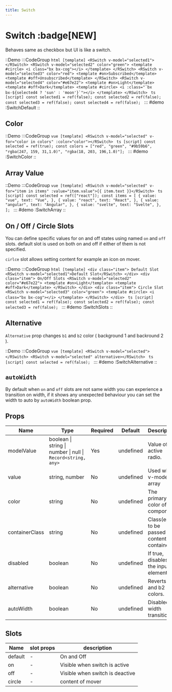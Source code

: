 ```yaml
---
title: Switch
---
```


# Switch :badge[NEW]


Behaves same as checkbox but UI is like a switch.


::Demo
  :::CodeGroup
    ```html [template]
    <RSwitch v-model="selected1"></RSwitch>
    <RSwitch v-model="selected2" color="green">
      <template #circle> <i class="bx bx-cog"></i> </template>
    </RSwitch>
    <RSwitch v-model="selected3" color="red">
      <template #on>Subscribed</template>
      <template #off>Unsubscribed</template>
    </RSwitch>
    <RSwitch v-model="selected4" color="#e67e22">
      <template #on>Light</template>
      <template #off>Dark</template>
      <template #circle> <i :class="`bx bx-${selected4 ? 'sun' : 'moon'}`"></i> </template>
    </RSwitch>
    ```
    ```ts [script]
    const selected1 = ref(false);
    const selected2 = ref(false);
    const selected3 = ref(false);
    const selected4 = ref(false);
    ```
  :::
#demo
  :SwitchDefault
::

## Color

::Demo
  :::CodeGroup
    ```vue [template]
    <RSwitch v-model="selected" v-for="color in colors" :color="color"></RSwitch>
    ```
    ```ts [script]
    const selected = ref(true);
    const colors = ["red", "green", "#9b59b6", "rgba(247, 159, 31,1.0)", "rgba(18, 203, 196,1.0)"];
    ```
  :::
#demo
  :SwitchColor
::

## Array Value

::Demo
  :::CodeGroup
    ```vue [template]
    <RSwitch v-model="selected" v-for="item in items" :value="item.value">{{ item.text }}</RSwitch>
    ```
    ```ts [script]
    const selected = ref(["react"]);
    const items = [
      {
        value: "vue",
        text: "Vue",
      },
      {
        value: "react",
        text: "React",
      },
      {
        value: "angular",
        text: "Angular",
      },
      {
        value: "svelte",
        text: "Svelte",
      },
    ];
    ```
  :::
#demo
  :SwitchArray
::

## On / Off / Circle Slots

You can define specific values for on and off states using named `on` and `off` slots. default slot is used on both on and off if either of them is not specified.

`cirlce` slot allows setting content for example an icon on mover.

::Demo
  :::CodeGroup
    ```html [template]
    <div class="item">
      Default Slot
      <RSwitch v-model="selected1">Default Slot</RSwitch>
    </div>
    <div class="item">
      On/Off Slots
      <RSwitch v-model="selected2" color="#e67e22">
        <template #on>Light</template>
        <template #off>Dark</template>
      </RSwitch>
    </div>
    <div class="item">
      Circle Slot
      <RSwitch v-model="selected3" color="green">
        <template #circle> <i class="bx bx-cog"></i> </template>
      </RSwitch>
    </div>
    ```
    ```ts [script]
    const selected1 = ref(false);
    const selected2 = ref(false);
    const selected3 = ref(false);
    ```
  :::
#demo
  :SwitchSlots
::


## Alternative

`Alternative` prop changes `b1` and `b2` color ( background 1 and backround 2 ).


::Demo
  :::CodeGroup
    ```vue [template]
    <RSwitch v-model="selected"></RSwitch>
    <RSwitch v-model="selected" alternative></RSwitch>
    ```
    ```ts [script]
    const selected = ref(false);
    ```
  :::
#demo
  :SwitchAlternative
::


## `autoWidth`

By default when `on` and `off` slots are not same width you can experience a transition on width, if it shows any unexpected behaviour you can set the width to auto by `autoWidth` boolean prop.


## Props

| Name           | Type                                                         | Required | Default   | Description                                 |
| -------------- | ------------------------------------------------------------ | -------- | --------- | ------------------------------------------- |
| modelValue     | boolean \| string \| number \| null \| `Record<string, any>` | Yes      | undefined | Value of the active radio.                  |
| value          | string, number                                               | No       | undefined | Used when v-model is array                  |
| color          | string                                                       | No       | undefined | The primary color of the component.         |
| containerClass | string                                                       | No       | undefined | Class(es) to be passed to content container |
| disabled       | boolean                                                      | No       | undefined | If true, disables the input element.        |
| alternative    | boolean                                                      | No       | undefined | Reverts b1 and b2 colors.                   |
| autoWidth      | boolean                                                      | No       | undefined | Disabled width transition.                  |

## Slots

| Name    | slot props | description                     |
| ------- | ---------- | ------------------------------- |
| default | -          | On and Off                      |
| on      | -          | Visible when switch is active   |
| off     | -          | Visible when switch is deactive |
| circle  | -          | content of mover                |